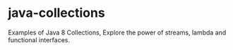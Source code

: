 # java-collections
Examples of Java 8 Collections, Explore the power of streams, lambda and functional interfaces.
